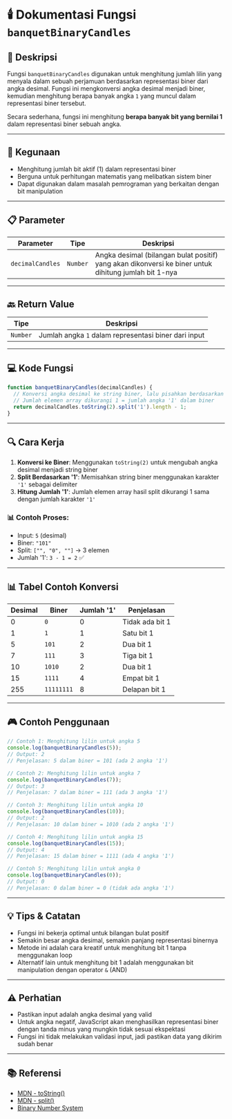 # 🕯️ Dokumentasi Fungsi `banquetBinaryCandles`

## 📝 Deskripsi

Fungsi `banquetBinaryCandles` digunakan untuk menghitung jumlah lilin yang menyala dalam sebuah perjamuan berdasarkan representasi biner dari angka desimal. Fungsi ini mengkonversi angka desimal menjadi biner, kemudian menghitung berapa banyak angka `1` yang muncul dalam representasi biner tersebut.

Secara sederhana, fungsi ini menghitung **berapa banyak bit yang bernilai 1** dalam representasi biner sebuah angka.

---

## 🎯 Kegunaan

- Menghitung jumlah bit aktif (1) dalam representasi biner
- Berguna untuk perhitungan matematis yang melibatkan sistem biner
- Dapat digunakan dalam masalah pemrograman yang berkaitan dengan bit manipulation

---

## 📋 Parameter

| Parameter | Tipe | Deskripsi |
|-----------|------|-----------|
| `decimalCandles` | `Number` | Angka desimal (bilangan bulat positif) yang akan dikonversi ke biner untuk dihitung jumlah bit 1-nya |

---

## 🔙 Return Value

| Tipe | Deskripsi |
|------|-----------|
| `Number` | Jumlah angka `1` dalam representasi biner dari input |

---

## 💻 Kode Fungsi

```javascript
function banquetBinaryCandles(decimalCandles) {
  // Konversi angka desimal ke string biner, lalu pisahkan berdasarkan karakter '1'
  // Jumlah elemen array dikurangi 1 = jumlah angka '1' dalam biner
  return decimalCandles.toString(2).split('1').length - 1;
}
```

---

## 🔍 Cara Kerja

1. **Konversi ke Biner**: Menggunakan `toString(2)` untuk mengubah angka desimal menjadi string biner
2. **Split Berdasarkan '1'**: Memisahkan string biner menggunakan karakter `'1'` sebagai delimiter
3. **Hitung Jumlah '1'**: Jumlah elemen array hasil split dikurangi 1 sama dengan jumlah karakter `'1'`

### 📊 Contoh Proses:
- Input: `5` (desimal)
- Biner: `"101"`
- Split: `["", "0", ""]` → 3 elemen
- Jumlah '1': `3 - 1 = 2` ✅

---

## 📊 Tabel Contoh Konversi

| Desimal | Biner | Jumlah '1' | Penjelasan |
|---------|-------|------------|------------|
| 0 | `0` | 0 | Tidak ada bit 1 |
| 1 | `1` | 1 | Satu bit 1 |
| 5 | `101` | 2 | Dua bit 1 |
| 7 | `111` | 3 | Tiga bit 1 |
| 10 | `1010` | 2 | Dua bit 1 |
| 15 | `1111` | 4 | Empat bit 1 |
| 255 | `11111111` | 8 | Delapan bit 1 |

---

## 🎮 Contoh Penggunaan

```javascript
// Contoh 1: Menghitung lilin untuk angka 5
console.log(banquetBinaryCandles(5));
// Output: 2
// Penjelasan: 5 dalam biner = 101 (ada 2 angka '1')

// Contoh 2: Menghitung lilin untuk angka 7
console.log(banquetBinaryCandles(7));
// Output: 3
// Penjelasan: 7 dalam biner = 111 (ada 3 angka '1')

// Contoh 3: Menghitung lilin untuk angka 10
console.log(banquetBinaryCandles(10));
// Output: 2
// Penjelasan: 10 dalam biner = 1010 (ada 2 angka '1')

// Contoh 4: Menghitung lilin untuk angka 15
console.log(banquetBinaryCandles(15));
// Output: 4
// Penjelasan: 15 dalam biner = 1111 (ada 4 angka '1')

// Contoh 5: Menghitung lilin untuk angka 0
console.log(banquetBinaryCandles(0));
// Output: 0
// Penjelasan: 0 dalam biner = 0 (tidak ada angka '1')
```

---

## 💡 Tips & Catatan

- Fungsi ini bekerja optimal untuk bilangan bulat positif
- Semakin besar angka desimal, semakin panjang representasi binernya
- Metode ini adalah cara kreatif untuk menghitung bit 1 tanpa menggunakan loop
- Alternatif lain untuk menghitung bit 1 adalah menggunakan bit manipulation dengan operator `&` (AND)

---

## ⚠️ Perhatian

- Pastikan input adalah angka desimal yang valid
- Untuk angka negatif, JavaScript akan menghasilkan representasi biner dengan tanda minus yang mungkin tidak sesuai ekspektasi
- Fungsi ini tidak melakukan validasi input, jadi pastikan data yang dikirim sudah benar

---

## 📚 Referensi

- [MDN - toString()](https://developer.mozilla.org/en-US/docs/Web/JavaScript/Reference/Global_Objects/Number/toString)
- [MDN - split()](https://developer.mozilla.org/en-US/docs/Web/JavaScript/Reference/Global_Objects/String/split)
- [Binary Number System](https://en.wikipedia.org/wiki/Binary_number)
